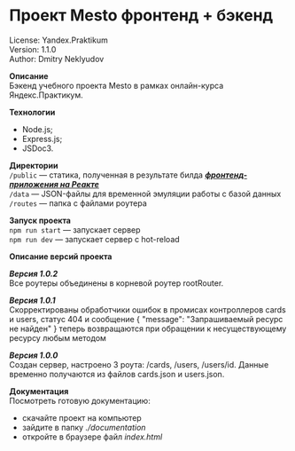 # Проект Mesto фронтенд + бэкенд

License: Yandex.Praktikum<br>
Version: 1.1.0<br>
Author: Dmitry Neklyudov<br>

**Описание**<br>
Бэкенд учебного проекта Mesto в рамках онлайн-курса Яндекс.Практикум. 

**Технологии**<br>
- Node.js;
- Express.js;
- JSDoc3.

**Директории**<br>
`/public` — статика, полученная в результате билда <a href="https://dnwd843.github.io/mesto-react/">***фронтенд-приложения на Реакте***</a><br>
`/data` — JSON-файлы для временной эмуляции работы с базой данных<br>
`/routes` — папка с файлами роутера<br>  

**Запуск проекта**<br>
`npm run start` — запускает сервер   
`npm run dev` — запускает сервер с hot-reload
 
**Описание версий проекта**<br>

***Версия 1.0.2***<br>
Все роутеры объединены в корневой роутер rootRouter.

***Версия 1.0.1***<br>
Скорректированы обработчики ошибок в промисах контроллеров cards  и users, статус 404 и сообщение { "message": "Запрашиваемый ресурс не найден" } теперь возвращаются при обращении к несуществующему ресурсу любым методом

***Версия 1.0.0***<br>
Создан сервер, настроено 3 роута: /cards, /users, /users/id. Данные временно получаются из файлов cards.json и users.json.

**Документация**<br>
Посмотреть готовую документацию:<br>
 - скачайте проект на компьютер<br>
 - зайдите в папку *./documentation*<br>
 - откройте в браузере файл *index.html*<br>
